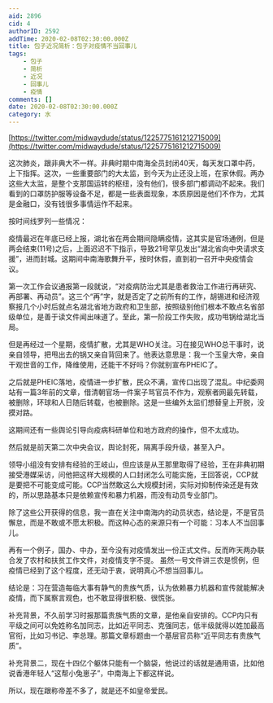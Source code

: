 ```yaml
---
aid: 2896
cid: 4
authorID: 2592
addTime: 2020-02-08T02:30:00.000Z
title: 包子近况简析：包子对疫情不当回事儿
tags:
    - 包子
    - 简析
    - 近况
    - 回事儿
    - 疫情
comments: []
date: 2020-02-08T02:30:00.000Z
category: 水
---
```


[https://twitter.com/midwaydude/status/1225775161212715009](https://twitter.com/midwaydude/status/1225775161212715009)

这次肺炎，跟非典大不一样。非典时期中南海全员封闭40天，每天发口罩中药，上下指挥。这次，一些重要部门的大太监，到今天为止还没上班，在家休假。两办这些大太监，是整个支那国运转的枢纽，没有他们，很多部门都调动不起来。我们看到的口罩防护服等设备不足，都是一些表面现象，本质原因是他们不作为，尤其是金融口，没有钱很多事情运作不起来。

按时间线罗列一些情况：

疫情最迟在年底已经上报，湖北省在两会期间隐瞒疫情，这其实是官场通例，但是两会结束(11号)之后，上面迟迟不下指示，导致21号罕见发出“湖北省向中央请求支援”，进而封城。这期间中南海歌舞升平，按时休假，直到初一召开中央疫情会议。

第一次工作会议通报第一段就说，“对疫病防治尤其是患者救治工作进行再研究、再部署、再动员”。这三个“再”字，就是否定了之前所有的工作，胡锡进和经济观察报几个小时后就点名湖北省地方政府和卫生部，按照级别他们根本不敢点名省部级单位，是善于读文件闻出味道了。至此，第一阶段工作失败，成功甩锅给湖北当局。

但是再经过一个星期，疫情扩散，尤其是WHO关注。习在接见WHO总干事时，说亲自领导，把甩出去的锅又亲自背回来了。他表达意思是：我一个玉皇大帝，亲自干观世音的工作，降维使用，还能干不好吗？你就别宣布PHEIC了。

之后就是PHEIC落地，疫情进一步扩散，民众不满，宣传口出现了混乱。中纪委网站有一篇3年前的文章，借清朝官场一件案子骂官员不作为，观察者网最先转载，被删除，环球和人日随后转载，也被删除。这是一些编外太监们想替皇上开脱，没摸对路。

这期间还有一些舆论引导向疫病科研单位和地方政府的操作，但不太成功。

然后就是前天第二次中央会议，舆论封死，隔离手段升级，甚至入户。

领导小组没有安排有经验的王岐山，但应该是从王那里取得了经验，王在非典初期接受港媒采访，问他把这样大规模的人口封闭怎么可能实施，王回答说，CCP就是要把不可能变成可能。CCP当然敢这么大规模封闭，实际对抑制传染还是有效的，所以思路基本只是依赖宣传和暴力机器，而没有动员专业部门。

除了这些公开获得的信息，我一直在关注中南海内的动员状态，结论是，不是官员懈怠，而是不敢或不愿太积极。而这种心态的来源只有一个可能：习本人不当回事儿。

再有一个例子，国办、中办，至今没有对疫情发出一份正式文件。反而昨天两办联合发了农村和扶贫工作文件，对疫情支字不提。 虽然一号文件讲三农是惯例，但疫情已经到了这个程度，还无动于衷，说明真心不想当回事儿。

结论是：习在营造每临大事有静气的贵族气质，认为依赖暴力机器和宣传就能解决疫情，而下属察言观色，也不敢显得很积极、很慌张。

补充背景，不久前学习时报那篇贵族气质的文章，是他亲自安排的。CCP内只有平级之间可以免姓称名加同志，比如近平同志、克强同志，低半级就得以姓加最高官衔，比如习书记、李总理。那篇文章标题由一个基层官员称“近平同志有贵族气质”。

补充背景二，现在十四亿个躯体只能有一个脑袋，他说过的话就是通用语，比如他说香港年轻人“这帮小兔崽子”，中南海上下都这样说。

所以，现在跟称帝差不多了，就是还不如皇帝爱民。
